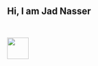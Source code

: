 ## Hi, I am Jad Nasser

<br>

<a href="https://linkedin.com/in/jad-nasser-349436247" aria-label="LinkedIn"><img src="https://raw.githubusercontent.com/FortAwesome/Font-Awesome/6.x/svgs/brands/linkedin.svg" width=50 height=50></i></a>
